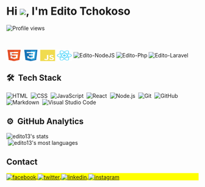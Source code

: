 <h1 align="left">Hi <img src="https://raw.githubusercontent.com/kaueMarques/kaueMarques/master/hi.gif" height="30px">, I'm Edito Tchokoso</h1>
<p align="left"> <img src="https://komarev.com/ghpvc/?username=edito13&color=blue" alt="Profile views" /> </p>

<br>

<div><br>
  <img align="center" alt="Edito-HTML" height="30" width="40" src="https://raw.githubusercontent.com/devicons/devicon/master/icons/html5/html5-original.svg">
  <img align="center" alt="Edito-CSS" height="30" width="40" src="https://raw.githubusercontent.com/devicons/devicon/master/icons/css3/css3-original.svg">
  <img align="center" alt="Edito-Js" height="30" width="40" src="https://raw.githubusercontent.com/devicons/devicon/master/icons/javascript/javascript-plain.svg">
  <img align="center" alt="Edito-React" height="30" width="40" src="https://raw.githubusercontent.com/devicons/devicon/master/icons/react/react-original.svg">
  <img align="center" alt="Edito-NodeJS" height="30" width="40" src="https://cdn.jsdelivr.net/gh/devicons/devicon/icons/nodejs/nodejs-original.svg" />
  <img align="center" alt="Edito-Php" height="30" width="40" src="https://cdn.jsdelivr.net/gh/devicons/devicon/icons/php/php-original.svg" />
  <img align="center" alt="Edito-Laravel" height="30" width="40" src="https://cdn.jsdelivr.net/gh/devicons/devicon/icons/laravel/laravel-plain-wordmark.svg" />     
</div>

## 🛠 &nbsp;Tech Stack

![HTML](https://img.shields.io/badge/-HTML-05122A?style=flat&logo=HTML5)&nbsp;
![CSS](https://img.shields.io/badge/-CSS-05122A?style=flat&logo=CSS3&logoColor=1572B6)&nbsp;
![JavaScript](https://img.shields.io/badge/-JavaScript-05122A?style=flat&logo=javascript)&nbsp;
![React](https://img.shields.io/badge/-React-05122A?style=flat&logo=react)&nbsp;
![Node.js](https://img.shields.io/badge/-Node.js-05122A?style=flat&logo=node.js)&nbsp;
![Git](https://img.shields.io/badge/-Git-05122A?style=flat&logo=git)&nbsp;
![GitHub](https://img.shields.io/badge/-GitHub-05122A?style=flat&logo=github)&nbsp;
![Markdown](https://img.shields.io/badge/-Markdown-05122A?style=flat&logo=markdown)&nbsp;
![Visual Studio Code](https://img.shields.io/badge/-Visual%20Studio%20Code-05122A?style=flat&logo=visual-studio-code&logoColor=007ACC)&nbsp;

## ⚙️ &nbsp;GitHub Analytics

 <p>
<img align="left" width="500em" src="https://github-readme-stats.vercel.app/api?username=edito13&show_icons=true&theme=dracula" alt="edito13's stats"/>
<img align="right" width="500em" src="https://github-readme-stats.vercel.app/api/top-langs/?username=edito13&layout=compact&theme=dracula" alt="edito13's most languages"/>
</p>

<br><br>

## Contact

<p style="background:yellow; display:block">
<a href="https://free.facebook.com/edilson.priincipmagrelo" target="_blank">
  <img align="center" src="https://img.shields.io/badge/-Edito Tchokoso-05122A?style=flat&logo=facebook" alt="facebook"/>
</a>
<a href="https://twitter.com/editoh13" target="_blank">
  <img align="center" src="https://img.shields.io/badge/-Edito Tchokoso-05122A?style=flat&logo=twitter" alt="twitter"/>  
</a>
<a href="https://linkedin.com/in/edito-tchocosso-a6757b222/" target="_blank">
  <img align="center" src="https://img.shields.io/badge/-Edito Tchokoso-05122A?style=flat&logo=linkedin" alt="linkedin"/>
</a>
<a href="https://www.instagram.com/editoh_13/" target="_blank">
 <img align="center" src="https://img.shields.io/badge/-Edito Tchokoso-05122A?style=flat&logo=instagram" alt="instagram"/>
</a>
</p>
